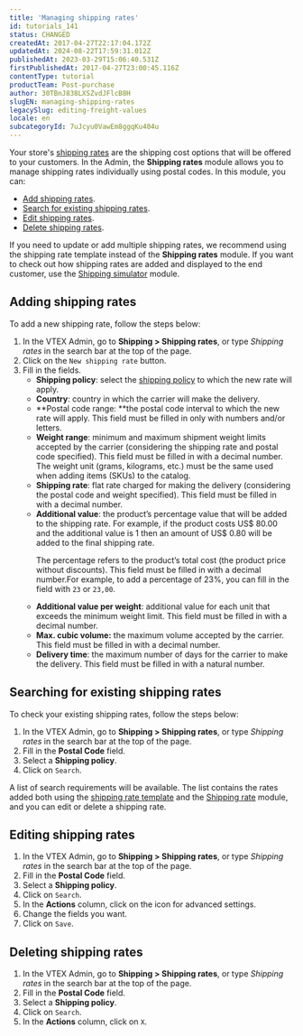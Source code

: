 ```yaml
---
title: 'Managing shipping rates'
id: tutorials_141
status: CHANGED
createdAt: 2017-04-27T22:17:04.172Z
updatedAt: 2024-08-22T17:59:31.012Z
publishedAt: 2023-03-29T15:06:40.531Z
firstPublishedAt: 2017-04-27T23:00:45.116Z
contentType: tutorial
productTeam: Post-purchase
author: 30TBnJ838LXSZvdJFlcB8H
slugEN: managing-shipping-rates
legacySlug: editing-freight-values
locale: en
subcategoryId: 7uJcyu0VawEm8ggqKu404u
---
```


Your store's [shipping rates](https://help.vtex.com/en/tutorial/tarifas-de-envio--1Balpg3rv0854udEPedvMM) are the shipping cost options that will be offered to your customers. In the Admin, the **Shipping rates** module allows you to manage shipping rates individually using postal codes. In this module, you can:

* [Add shipping rates](#adding-shipping-rates).
* [Search for existing shipping rates](#searching-for-existing-shipping-rates).
* [Edit shipping rates](#editing-shipping-rates).
* [Delete shipping rates](#deleting-shipping-rates).

<div class="alert alert-info">
If you need to update or add multiple shipping rates, we recommend using the shipping rate template instead of the <b>Shipping rates</b> module. If you want to check out how shipping rates are added and displayed to the end customer, use the <a href="https://help.vtex.com/en/tutorial/simulacao-de-frete--tutorials_144">Shipping simulator</a> module.
</div>

## Adding shipping rates

To add a new shipping rate, follow the steps below:

1. In the VTEX Admin, go to **Shipping > Shipping rates**, or type *Shipping rates* in the search bar at the top of the page.   
2. Click on the `New shipping rate` button.
3. Fill in the fields.
    * **Shipping policy**: select the [shipping policy](https://help.vtex.com/en/tutorial/politica-de-envio--tutorials_140) to which the new rate will apply.
    * **Country**: country in which the carrier will make the delivery.
    * **Postal code range: **the postal code interval to which the new rate will apply. This field must be filled in only with numbers and/or letters.
    * **Weight range**: minimum and maximum shipment weight limits accepted by the carrier (considering the shipping rate and postal code specified). This field must be filled in with a decimal number. The weight unit (grams, kilograms, etc.) must be the same used when adding items (SKUs) to the catalog. 
    * **Shipping rate**: flat rate charged for making the delivery (considering the postal code and weight specified). This field must be filled in with a decimal number.
    * **Additional value**: the product’s percentage value that will be added to the shipping rate. For example, if the product costs US$ 80.00 and the additional value is 1 then an amount of US$ 0.80 will be added to the final shipping rate.<p>The percentage refers to the product’s total cost (the product price without discounts). This field must be filled in with a decimal number.For example, to add a percentage of 
23%, you can fill in the field with `23` or `23,00`.</p>
    * **Additional value per weight**: additional value for each unit that exceeds the minimum weight limit. This field must be filled in with a decimal number.
    * **Max. cubic volume:** the maximum volume accepted by the carrier. This field must be filled in with a decimal number.
    * **Delivery time**: the maximum number of days for the carrier to make the delivery. This field must be filled in with a natural number.

## Searching for existing shipping rates

To check your existing shipping rates, follow the steps below:

1. In the VTEX Admin, go to **Shipping > Shipping rates**, or type *Shipping rates* in the search bar at the top of the page.    
2. Fill in the **Postal Code** field.
3. Select a **Shipping policy**.
4. Click on `Search`.

A list of search requirements will be available. The list contains the rates added both using the [shipping rate template](https://help.vtex.com/en/tutorial/planilha-de-frete--tutorials_127) and the [Shipping rate](https://help.vtex.com/en/tutorial/tarifas-de-envio--1Balpg3rv0854udEPedvMM) module, and you can edit or delete a shipping rate.

## Editing shipping rates

1. In the VTEX Admin, go to **Shipping > Shipping rates**, or type *Shipping rates* in the search bar at the top of the page.   
2. Fill in the **Postal Code** field.  
3. Select a **Shipping policy**.  
4. Click on `Search`.  
5. In the **Actions** column, click on the <i class="fas fa-edit"></i> icon for advanced settings.  
6. Change the fields you want.  
7. Click on `Save`.  

## Deleting shipping rates

1. In the VTEX Admin, go to **Shipping > Shipping rates**, or type *Shipping rates* in the search bar at the top of the page.     
2. Fill in the **Postal Code** field.  
3. Select a **Shipping policy**.  
4. Click on `Search`.  
5. In the **Actions** column, click on `X`.  
